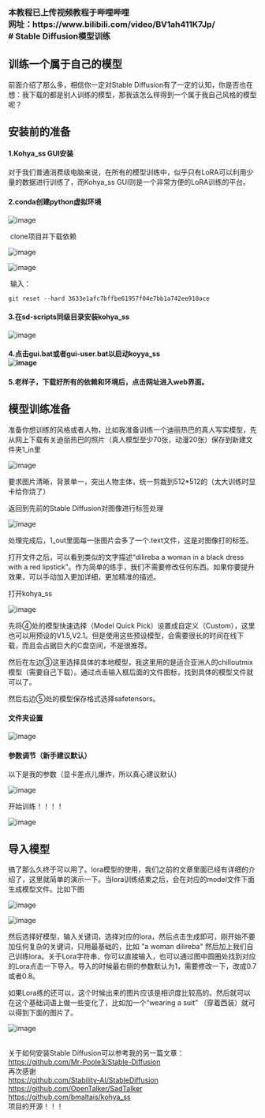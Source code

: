 <h3>本教程已上传视频教程于哔哩哔哩<br>
网址：https://www.bilibili.com/video/BV1ah411K7Jp/
<br>
# Stable Diffusion模型训练

## 训练一个属于自己的模型

前面介绍了那么多，相信你一定对Stable Diffusion有了一定的认知，你是否也在想：我下载的都是别人训练的模型，那我该怎么样得到一个属于我自己风格的模型呢？

## 安装前的准备

#### 1.Kohya_ss GUI安装

 对于我们普通消费级电脑来说，在所有的模型训练中，似乎只有LoRA可以利用少量的数据进行训练了，而Kohya_ss GUI则是一个非常方便的LoRA训练的平台。

#### 2.conda创建python虚拟环境

 ![image](https://github.com/Mr-Poole3/Lora-model/assets/112788987/e39f6f10-1268-4667-a1f5-57fd39d1367e)


​	clone项目并下载依赖

![image](https://github.com/Mr-Poole3/Lora-model/assets/112788987/7a2772f7-24dc-4590-8cef-64bfe43cebdd)


![image](https://github.com/Mr-Poole3/Lora-model/assets/112788987/a482b795-9362-41c7-98dc-784a79164cd6)

​		输入：

```
git reset --hard 3633e1afc7bffbe61957f04e7bb1a742ee910ace
```

#### 3.在sd-scripts同级目录安装kohya_ss

![image](https://github.com/Mr-Poole3/Lora-model/assets/112788987/04f8a1d0-8ad8-4706-9c02-6b35ed036205)

#### 4.点击gui.bat或者gui-user.bat以启动koyya_ss<br>![image](https://github.com/Mr-Poole3/Lora-model/assets/112788987/0ae1e34a-74a4-4d80-81d5-e12896bf5369)


#### 5.老样子，下载好所有的依赖和环境后，点击网址进入web界面。

## 模型训练准备

准备你想训练的风格或者人物，比如我准备训练一个迪丽热巴的真人写实模型，先从网上下载有关迪丽热巴的照片（真人模型至少70张，动漫20张）保存到新建文件夹1_in里

![image](https://github.com/Mr-Poole3/Lora-model/assets/112788987/c85a1188-e1ef-46a0-8b7b-fbad0552cdab)


要求图片清晰，背景单一，突出人物主体，统一剪裁到512*512的（太大训练时显卡给你烧了）

<!--在1_in的同级文件夹里新建1_out，log，model用于储存。-->

返回到先前的Stable Diffusion对图像进行标签处理

![image](https://github.com/Mr-Poole3/Lora-model/assets/112788987/23a08530-90ca-425d-abc5-cf08ee87615c)


处理完成后，1_out里面每一张图片会多了一个.text文件，这是对图像打的标签。

打开文件之后，可以看到类似的文字描述“dilireba a woman in a black dress with a red lipstick”。作为简单的练手，我们不需要修改任何东西。如果你要提升效果，可以手动加入更加详细，更加精准的描述。

打开kohya_ss

![image](https://github.com/Mr-Poole3/Lora-model/assets/112788987/b421ccf3-dc45-43d8-b656-47eb0e529651)


先将④处的模型快速选择（Model Quick Pick）设置成自定义（Custom），这里也可以用预设的V1.5,V2.1。但是使用这些预设模型，会需要很长的时间在线下载，而且会占据巨大的C盘空间，不是很推荐。

然后在左边③这里选择具体的本地模型，我这里用的是适合亚洲人的chilloutmix模型（需要自己下载）。通过点击输入框后面的文件图标，找到具体的模型文件就可以了。

然后右边⑤处的模型保存格式选择safetensors。

#### 文件夹设置

![image](https://github.com/Mr-Poole3/Lora-model/assets/112788987/05f38c9a-4bb8-49a1-869f-7c214b44e554)


#### 参数调节（新手建议默认）

以下是我的参数（显卡差点儿爆炸，所以真心建议默认）

![image](https://github.com/Mr-Poole3/Lora-model/assets/112788987/681f4b1d-990c-4203-8847-6f105427f053)


开始训练！！！！

![image](https://github.com/Mr-Poole3/Lora-model/assets/112788987/50b77c33-3b73-438f-b71d-3eb05e6d3d6b)


<!--我的3060 laptop训练了大概5小时-->

## 导入模型

搞了那么久终于可以用了。lora模型的使用，我们之前的文章里面已经有详细的介绍了，这里就简单的演示一下。当lora训练结束之后，会在对应的model文件下面生成模型文件。比如下图

![image](https://github.com/Mr-Poole3/Lora-model/assets/112788987/86abf699-c3b9-45de-abb2-385cc399895a)


![image](https://github.com/Mr-Poole3/Lora-model/assets/112788987/2fb99877-6ad5-4c9d-9a9e-be31880cf23c)


然后选择好模型，输入关键词，选择对应的lora，然后点击生成即可，刚开始不要加任何复杂的关键词，只用最基础的，比如 "a woman dilireba" 然后加上我们自己训练lora。关于Lora字符串，你可以直接输入，也可以通过图中圆圈处找到对应的Lora点击一下导入。导入的时候最右侧的参数默认为1，需要修改一下，改成0.7或者0.8。

如果Lora练的还可以，这个时候出来的图片应该是相识度比较高的。然后就可以在这个基础词语上做一些变化了，比如加一个“wearing a suit” （穿着西装）就可以得到下面的图片了。

![image](https://github.com/Mr-Poole3/Lora-model/assets/112788987/06af114e-57d1-4f3a-a86e-7c5cb7f3fefd)

<br>关于如何安装Stable Diffusion可以参考我的另一篇文章：https://github.com/Mr-Poole3/Stable-Diffusion
<br>
再次感谢<br>https://github.com/Stability-AI/StableDiffusion<br>
https://github.com/OpenTalker/SadTalker<br>
https://github.com/bmaltais/kohya_ss<br>
项目的开源！！！
